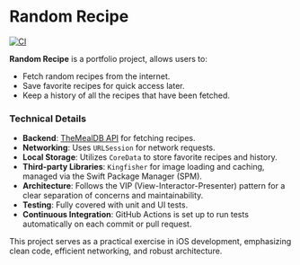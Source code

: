 # Random Recipe

[![CI](https://github.com/mizanto/recipes-uikit/actions/workflows/ios.yml/badge.svg)](https://github.com/mizanto/recipes-uikit/actions/workflows/ios.yml)

**Random Recipe** is a portfolio project, allows users to:
- Fetch random recipes from the internet.
- Save favorite recipes for quick access later.
- Keep a history of all the recipes that have been fetched.

### Technical Details

- **Backend**: [TheMealDB API](https://www.themealdb.com/api.php) for fetching recipes.
- **Networking**: Uses `URLSession` for network requests.
- **Local Storage**: Utilizes `CoreData` to store favorite recipes and history.
- **Third-party Libraries**: `Kingfisher` for image loading and caching, managed via the Swift Package Manager (SPM).
- **Architecture**: Follows the VIP (View-Interactor-Presenter) pattern for a clear separation of concerns and maintainability.
- **Testing**: Fully covered with unit and UI tests.
- **Continuous Integration**: GitHub Actions is set up to run tests automatically on each commit or pull request.

This project serves as a practical exercise in iOS development, emphasizing clean code, efficient networking, and robust architecture.